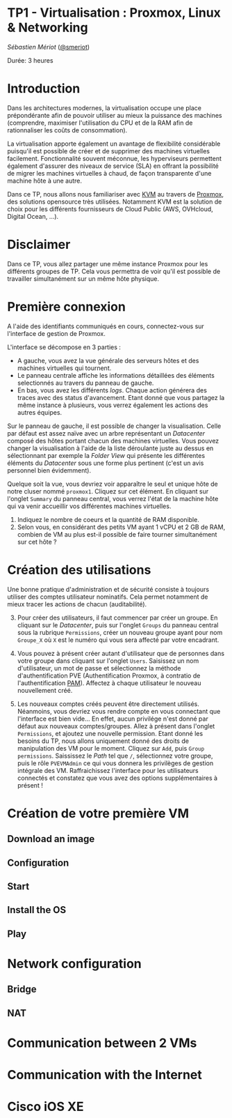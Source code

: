 # TP1 - Virtualisation : Proxmox, Linux & Networking

_Sébastien Mériot_ ([@smeriot](https://twitter.com/smeriot))

Durée: 3 heures

Introduction
=====================

Dans les architectures modernes, la virtualisation occupe une place prépondérante afin de pouvoir
utiliser au mieux la puissance des machines (comprendre, maximiser l'utilisation du CPU et de la
RAM afin de rationnaliser les coûts de consommation).

La virtualisation apporte également un avantage de flexibilité considérable puisqu'il est possible
de créer et de supprimer des machines virtuelles facilement. Fonctionnalité souvent méconnue, les
hyperviseurs permettent également d'assurer des niveaux de service (SLA) en offrant la possibilité
de migrer les machines virtuelles à chaud, de façon transparente d'une machine hôte à une autre.

Dans ce TP, nous allons nous familiariser avec [KVM](https://fr.wikipedia.org/wiki/Kernel-based_Virtual_Machine) au travers de [Proxmox](https://www.proxmox.com/), des solutions opensource très utilisées. Notamment KVM est la solution de choix pour les différents fournisseurs de Cloud Public (AWS, OVHcloud, Digital Ocean, ...).

Disclaimer
=====================

Dans ce TP, vous allez partager une même instance Proxmox pour les différents groupes de TP. Cela vous permettra de voir qu'il est possible de travailler simultanément sur un même hôte physique.

Première connexion
=====================

A l'aide des identifiants communiqués en cours, connectez-vous sur l'interface de gestion de Proxmox.

L'interface se décompose en 3 parties :
- A gauche, vous avez la vue générale des serveurs hôtes et des machines virtuelles qui tournent.
- Le panneau centrale affiche les informations détaillées des éléments selectionnés au travers du panneau de gauche.
- En bas, vous avez les différents *logs*. Chaque action générera des traces avec des status d'avancement. Etant donné que vous partagez la même instance à plusieurs, vous verrez également les actions des autres équipes.

Sur le panneau de gauche, il est possible de changer la visualisation. Celle par défaut est assez naïve avec un arbre représentant un *Datacenter* composé des hôtes portant chacun des machines virtuelles. Vous pouvez changer la visualisation à l'aide de la liste déroulante juste au dessus en sélectionnant par exemple la *Folder View* qui présente les différentes éléments du *Datacenter* sous une forme plus pertinent (c'est un avis personnel bien évidemment).

Quelque soit la vue, vous devriez voir apparaître le seul et unique hôte de notre cluser nommé `proxmox1`. Cliquez sur cet élément. En cliquant sur l'onglet `Summary` du panneau central, vous verrez l'état de la machine hôte qui va venir accueillir vos différentes machines virtuelles.

1. Indiquez le nombre de coeurs et la quantité de RAM disponible.
2. Selon vous, en considérant des petits VM ayant 1 vCPU et 2 GB de RAM, combien de VM au plus est-il possible de faire tourner simultanément sur cet hôte ?


Création des utilisations
=====================

Une bonne pratique d'administration et de sécurité consiste à toujours utiliser des comptes utilisateur nominatifs. Cela permet notamment de mieux tracer les actions de chacun (auditabilité).

3. Pour créer des utilisateurs, il faut commencer par créer un groupe. En cliquant sur le *Datacenter*, puis sur l'onglet `Groups` du panneau central sous la rubrique `Permissions`, créer un nouveau groupe ayant pour nom `Groupe_X` où `X` est le numéro qui vous sera affecté par votre encadrant.

4. Vous pouvez à présent créer autant d'utilisateur que de personnes dans votre groupe dans cliquant sur l'onglet `Users`. Saisissez un nom d'utilisateur, un mot de passe et sélectionnez la méthode d'authentification PVE (Authentification Proxmox, à contratio de l'authentification [PAM](https://en.wikipedia.org/wiki/Pluggable_Authentication_Module)). Affectez à chaque utilisateur le nouveau nouvellement créé.

5. Les nouveaux comptes créés peuvent être directement utilisés. Néanmoins, vous devriez vous rendre compte en vous connectant que l'interface est bien vide... En effet, aucun privilége n'est donné par défaut aux nouveaux comptes/groupes. Allez à présent dans l'onglet `Permissions`, et ajoutez une nouvelle permission. Etant donné les besoins du TP, nous allons uniquement donné des droits de manipulation des VM pour le moment. Cliquez sur `Add`, puis `Group permissions`. Saississez le *Path* tel que `/`, sélectionnez votre groupe, puis le rôle `PVEVMAdmin` ce qui vous donnera les privilèges de gestion intégrale des VM. Raffraichissez l'interface pour les utilisateurs connectés et constatez que vous avez des options supplémentaires à présent !

Création de votre première VM
=====================

## Download an image

## Configuration

## Start

## Install the OS

## Play

Network configuration
=====================

## Bridge

## NAT

Communication between 2 VMs
=====================

Communication with the Internet
=====================

Cisco iOS XE
=====================
